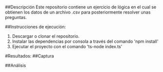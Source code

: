 ##Descripción
Este repositorio contiene un ejercicio de lógica en el cual se obtienen los datos de un archivo .csv para posteriormente resolver unas preguntas.

##Instrucciones de ejecución:
1. Descargar o clonar el repositorio.
2. Instalar las dependencias por consola a través del comando 'npm install'
3. Ejecutar el proyecto con el comando 'ts-node index.ts'

#Resultados:
##Captura


##Análisis